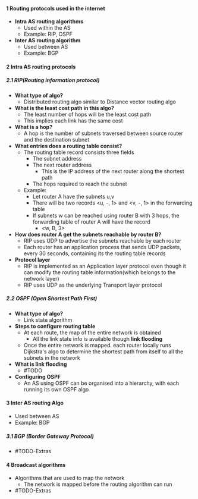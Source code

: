 
#### 1 Routing protocols used in the internet
- **Intra AS routing algorithms**
	- Used within the AS
	- Example: RIP, OSPF
- **Inter AS routing algorithm**
	- Used between AS
	- Example: BGP


#### 2 Intra AS routing protocols

##### 2.1 RIP(Routing information protocol)
- **What type of algo?**
	- Distributed routing algo similar to Distance vector routing algo 
- **What is the least cost path in this algo?**
	- The least number of hops will be the least cost path
	- This implies each link has the same cost
- **What is a hop?**
	- A hop is the number of subnets traversed between source router and the destination subnet
- **What entries does a routing table consist?**
	- The routing table record consists three fields
		- The subnet address
		- The next router address
			- This is the IP address of the next router along the shortest path 
		- The hops required to reach the subnet
	- Example: 
		- Let router A have the subnets u,v
		- There will be two records <u, -, 1> and <v, -, 1> in the forwarding table
		- If subnets w can be reached using router B with 3 hops, the forwarding table of router A will have the record
			- <w, B, 3>
- **How does router A get the subnets reachable by router B?**
	- RIP uses UDP to advertise the subnets reachable by each router
	- Each router has an application process that sends UDP packets, every 30 seconds, containing its the routing table records
- **Protocol layer**
	- RIP is implemented as an Application layer protocol even though it can modify the routing table information(which belongs to the network layer)
	- RIP uses UDP as the underlying Transport layer protocol

##### 2.2 OSPF (Open Shortest Path First)
- **What type of algo?**
	- Link state algorithm
- **Steps to configure routing table**
	- At each route, the map of the entire network is obtained
		- All the link state info is available though **link flooding**
	- Once the entire network is mapped. each router locally runs Dijkstra's algo to determine the shortest path from itself to all the subnets in the network
- **What is link flooding**
	- #TODO 
- **Configuring OSPF**
	- An AS using OSPF can be organised into a hierarchy, with each running its own OSPF algo


#### 3 Inter AS routing Algo
- Used between AS
- Example: BGP
##### 3.1 BGP (Border Gateway Protocol)
- #TODO-Extras 


#### 4 Broadcast algorithms
- Algorithms that are used to map the network
	- The network is mapped before the routing algorithm can run
- #TODO-Extras 
